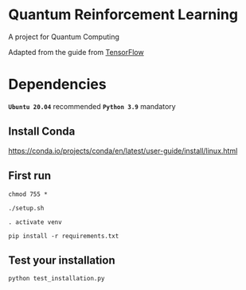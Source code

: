 # Quantum Reinforcement Learning
A project for Quantum Computing

Adapted from the guide from [TensorFlow](https://www.tensorflow.org/quantum/tutorials/quantum_reinforcement_learning)

# Dependencies
**```Ubuntu 20.04```** recommended
**```Python 3.9```** mandatory

## Install Conda
https://conda.io/projects/conda/en/latest/user-guide/install/linux.html

## First run
```
chmod 755 *
```

```
./setup.sh
```

```
. activate venv
```

```
pip install -r requirements.txt
```

## Test your installation
```
python test_installation.py
```